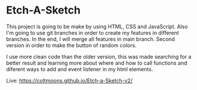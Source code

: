 # Etch-A-Sketch

This project is going to be make by using HTML, CSS and JavaScript. Also I'm going to use git branches in order to create my features in different branches. In the end, I will merge all features in main branch. Second version in order to make the button of random colors.

I use more clean code than the older version, this was made searching for a better result and learning more about where and how to call functions and diferent ways to add and event listener in my html elements.

Live: https://coltmoons.github.io/Etch-a-Sketch-v2/
